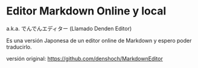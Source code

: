 # Editor Markdown Online y local
a.k.a. でんでんエディター (Llamado Denden Editor)

Es una versión Japonesa de un editor online de Markdown y espero poder traducirlo.

versión original: https://github.com/denshoch/MarkdownEditor
